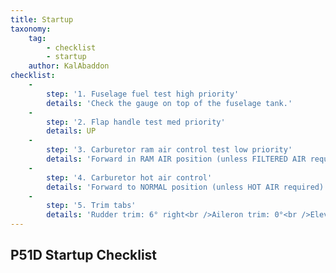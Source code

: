 ```yaml
---
title: Startup
taxonomy:
    tag:
        - checklist
        - startup
    author: KalAbaddon
checklist:
    -
        step: '1. Fuselage fuel test high priority'
        details: 'Check the gauge on top of the fuselage tank.'
    -
        step: '2. Flap handle test med priority'
        details: UP
    -
        step: '3. Carburetor ram air control test low priority'
        details: 'Forward in RAM AIR position (unless FILTERED AIR required).'
    -
        step: '4. Carburetor hot air control'
        details: 'Forward to NORMAL position (unless HOT AIR required).'
    -
        step: '5. Trim tabs'
        details: 'Rudder trim: 6° right<br />Aileron trim: 0°<br />Elevator trim: Set as per fuselage tank level < 25 gal set to 0° if > 25 gal set to 2 - 4°'
---
```


## P51D Startup Checklist